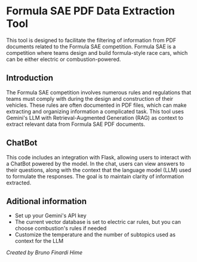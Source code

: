 # Formula SAE PDF Data Extraction Tool

This tool is designed to facilitate the filtering of information from PDF documents related to the Formula SAE competition. Formula SAE is a competition where teams design and build formula-style race cars, which can be either electric or combustion-powered.

## Introduction

The Formula SAE competition involves numerous rules and regulations that teams must comply with during the design and construction of their vehicles. These rules are often documented in PDF files, which can make extracting and organizing information a complicated task. This tool uses Gemini's LLM with Retrieval-Augmented Generation (RAG) as context to extract relevant data from Formula SAE PDF documents.

## ChatBot
This code includes an integration with Flask, allowing users to interact with a ChatBot powered by the model. In the chat, users can view answers to their questions, along with the context that the language model (LLM) used to formulate the responses. The goal is to maintain clarity of information extracted.

## Aditional information
- Set up your Gemini's API key
- The current vector database is set to electric car rules, but you can choose combustion's rules if needed
- Customize the temperature and the number of subtopics used as context for the LLM


_Created by Bruno Finardi Hime_
